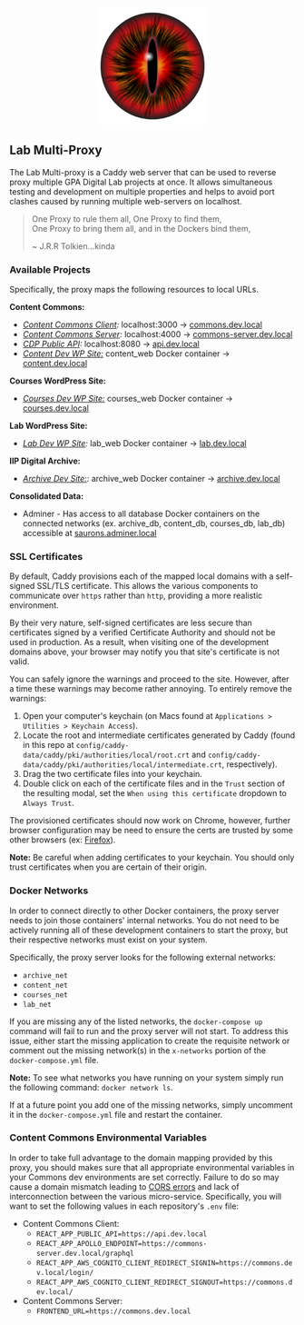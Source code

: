 <p align="center">
  <img src="./docs/assets/eye.png" width="200">
</p>

## Lab Multi-Proxy

The Lab Multi-proxy is a Caddy web server that can be used to reverse proxy multiple GPA Digital Lab projects at once. It allows simultaneous testing and development on multiple properties and helps to avoid port clashes caused by running multiple web-servers on localhost.

> One Proxy to rule them all, One Proxy to find them,\
> One Proxy to bring them all, and in the Dockers bind them,
>
> ~ J.R.R Tolkien...kinda

### Available Projects

Specifically, the proxy maps the following resources to local URLs.

**Content Commons:**

- _[Content Commons Client](https://github.com/IIP-Design/content-commons-client):_ localhost:3000 -> [commons.dev.local](https://commons.dev.local)
- _[Content Commons Server](https://github.com/IIP-Design/content-commons-server):_ localhost:4000 -> [commons-server.dev.local](https://commons-server.dev.local)
- _[CDP Public API](https://github.com/IIP-Design/cdp-public-api):_ localhost:8080 -> [api.dev.local](https://api.dev.local)
- _[Content Dev WP Site:](https://github.com/IIP-Design/Content)_ content_web Docker container -> [content.dev.local](https://content.dev.local)

**Courses WordPress Site:**

- _[Courses Dev WP Site:](https://github.com/IIP-Design/Courses)_ courses_web Docker container -> [courses.dev.local](https://courses.dev.local)

**Lab WordPress Site:**

- _[Lab Dev WP Site](https://github.com/IIP-Design/lab-headless):_ lab_web Docker container -> [lab.dev.local](https://lab.dev.local)

**IIP Digital Archive:**

- _[Archive Dev Site:](https://github.com/IIP-Design/iip-digital-archive):_ archive_web Docker container -> [archive.dev.local](https://archive.dev.local/)

**Consolidated Data:**

- Adminer - Has access to all database Docker containers on the connected networks (ex. archive_db, content_db, courses_db, lab_db) accessible at [saurons.adminer.local](https://saurons.adminer.local)

### SSL Certificates

By default, Caddy provisions each of the mapped local domains with a self-signed SSL/TLS certificate. This allows the various components to communicate over `https` rather than `http`, providing a more realistic environment.

By their very nature, self-signed certificates are less secure than certificates signed by a verified Certificate Authority and should not be used in production. As a result, when visiting one of the development domains above, your browser may notify you that site's certificate is not valid.

You can safely ignore the warnings and proceed to the site. However, after a time these warnings may become rather annoying. To entirely remove the warnings:

1. Open your computer's keychain (on Macs found at `Applications > Utilities > Keychain Access`).
1. Locate the root and intermediate certificates generated by Caddy (found in this repo at `config/caddy-data/caddy/pki/authorities/local/root.crt` and `config/caddy-data/caddy/pki/authorities/local/intermediate.crt`, respectively).
1. Drag the two certificate files into your keychain.
1. Double click on each of the certificate files and in the `Trust` section of the resulting modal, set the `When using this certificate` dropdown to `Always Trust`.

The provisioned certificates should now work on Chrome, however, further browser configuration may be need to ensure the certs are trusted by some other browsers (ex: [Firefox](https://javorszky.co.uk/2019/11/06/get-firefox-to-trust-your-self-signed-certificates/)).

**Note:** Be careful when adding certificates to your keychain. You should only trust certificates when you are certain of their origin.

### Docker Networks

In order to connect directly to other Docker containers, the proxy server needs to join those containers' internal networks. You do not need to be actively running all of these development containers to start the proxy, but their respective networks must exist on your system.

Specifically, the proxy server looks for the following external networks:

- `archive_net`
- `content_net`
- `courses_net`
- `lab_net`

If you are missing any of the listed networks, the `docker-compose up` command will fail to run and the proxy server will not start. To address this issue, either start the missing application to create the requisite network or comment out the missing network(s) in the `x-networks` portion of the `docker-compose.yml` file.

**Note:** To see what networks you have running on your system simply run the following command: `docker network ls`.

If at a future point you add one of the missing networks, simply uncomment it in the `docker-compose.yml` file and restart the container.

### Content Commons Environmental Variables

In order to take full advantage to the domain mapping provided by this proxy, you should makes sure that all appropriate environmental variables in your Commons dev environments are set correctly. Failure to do so may cause a domain mismatch leading to [CORS errors](https://developer.mozilla.org/en-US/docs/Web/HTTP/CORS/Errors) and lack of interconnection between the various micro-service. Specifically, you will want to set the following values in each repository's `.env` file:

- Content Commons Client:
  - `REACT_APP_PUBLIC_API=https://api.dev.local`
  - `REACT_APP_APOLLO_ENDPOINT=https://commons-server.dev.local/graphql`
  - `REACT_APP_AWS_COGNITO_CLIENT_REDIRECT_SIGNIN=https://commons.dev.local/login/`
  - `REACT_APP_AWS_COGNITO_CLIENT_REDIRECT_SIGNOUT=https://commons.dev.local/`
- Content Commons Server:
  - `FRONTEND_URL=https://commons.dev.local`
